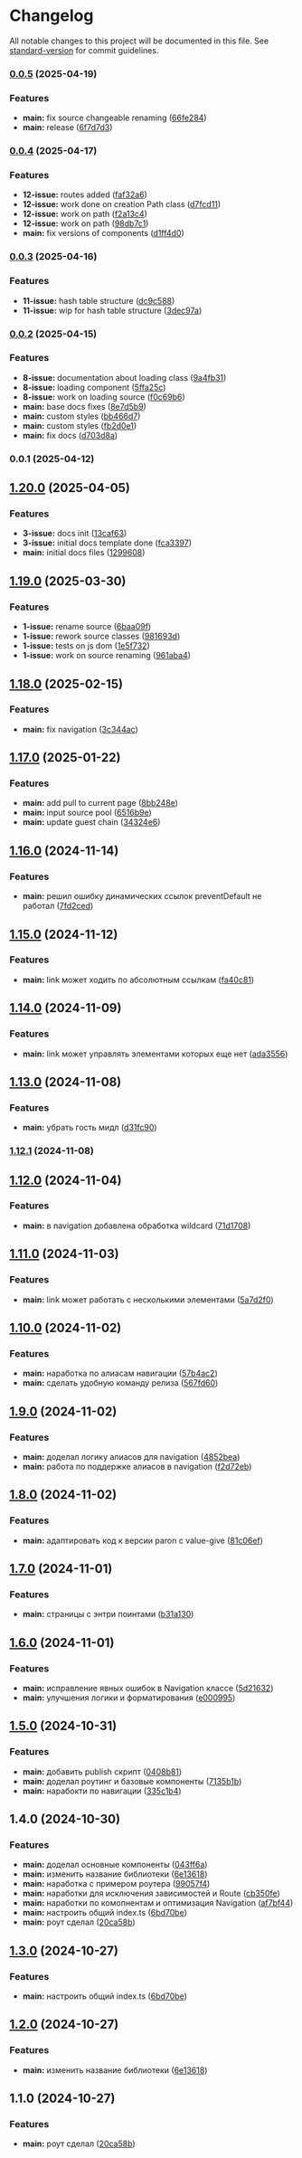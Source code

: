 # Changelog

All notable changes to this project will be documented in this file. See [standard-version](https://github.com/conventional-changelog/standard-version) for commit guidelines.

### [0.0.5](https://github.com/silentium-lab/silentium-components/compare/v0.0.4...v0.0.5) (2025-04-19)


### Features

* **main:** fix source changeable renaming ([66fe284](https://github.com/silentium-lab/silentium-components/commit/66fe28421a4f6c0331c7eee8470cb2ccedb0c79e))
* **main:** release ([6f7d7d3](https://github.com/silentium-lab/silentium-components/commit/6f7d7d36590dc7e7fa4d65f3d56e00bc23cd79b3))

### [0.0.4](https://github.com/silentium-lab/silentium-components/compare/v0.0.3...v0.0.4) (2025-04-17)


### Features

* **12-issue:** routes added ([faf32a6](https://github.com/silentium-lab/silentium-components/commit/faf32a6dfdbc09776279c4194ecd9c50a55a256c))
* **12-issue:** work done on creation Path class ([d7fcd11](https://github.com/silentium-lab/silentium-components/commit/d7fcd11e235a6b00d550124859d4013409fb6b9f))
* **12-issue:** work on path ([f2a13c4](https://github.com/silentium-lab/silentium-components/commit/f2a13c4a9a2d02807d7e9f1fd58392baa0d63767))
* **12-issue:** work on path ([98db7c1](https://github.com/silentium-lab/silentium-components/commit/98db7c12388c818abf03f7dfe60c5789d3781019))
* **main:** fix versions of components ([d1ff4d0](https://github.com/silentium-lab/silentium-components/commit/d1ff4d091a4fc62c16f6bb9e710207be3333e12a))

### [0.0.3](https://github.com/silentium-lab/silentium-components/compare/v0.0.2...v0.0.3) (2025-04-16)


### Features

* **11-issue:** hash table structure ([dc9c588](https://github.com/silentium-lab/silentium-components/commit/dc9c588805f9205e728a6f52e01e6c4cc3769921))
* **11-issue:** wip for hash table structure ([3dec97a](https://github.com/silentium-lab/silentium-components/commit/3dec97a78dbae97bf1f6ba1d7b5dfae4f900b919))

### [0.0.2](https://github.com/silentium-lab/silentium-components/compare/v0.0.1...v0.0.2) (2025-04-15)


### Features

* **8-issue:** documentation about loading class ([9a4fb31](https://github.com/silentium-lab/silentium-components/commit/9a4fb31025ae3087fb0bcdfc0aa77aebcc4265bb))
* **8-issue:** loading component ([5ffa25c](https://github.com/silentium-lab/silentium-components/commit/5ffa25c1af79c9b57211fc199e38f60748b64811))
* **8-issue:** work on loading source ([f0c69b6](https://github.com/silentium-lab/silentium-components/commit/f0c69b674038eacc9c61fd2eec0dd33160b7b966))
* **main:** base docs fixes ([8e7d5b9](https://github.com/silentium-lab/silentium-components/commit/8e7d5b9605e31698967ee5b7146995c0a396d329))
* **main:** custom styles ([bb466d7](https://github.com/silentium-lab/silentium-components/commit/bb466d72571759598cf032cbcf976e4726bc3eaa))
* **main:** custom styles ([fb2d0e1](https://github.com/silentium-lab/silentium-components/commit/fb2d0e19fabaa2fd1d7882836fe73b2ee0c5a6d7))
* **main:** fix docs ([d703d8a](https://github.com/silentium-lab/silentium-components/commit/d703d8a4f05b536ceab0c34f5c9d92941465c965))

### 0.0.1 (2025-04-12)

## [1.20.0](https://github.com/kosukhin/patron-web-api/compare/v1.19.0...v1.20.0) (2025-04-05)


### Features

* **3-issue:** docs init ([13caf63](https://github.com/kosukhin/patron-web-api/commit/13caf638789914c5099e50897fb9e0c9e0b239db))
* **3-issue:** initial docs template done ([fca3397](https://github.com/kosukhin/patron-web-api/commit/fca33976331ca25be7bbc2c43beb2e1998b5749e))
* **main:** initial docs files ([1299608](https://github.com/kosukhin/patron-web-api/commit/12996082d98188256fefc0673a5f1e35df934421))

## [1.19.0](https://github.com/kosukhin/patron-web-api/compare/v1.18.0...v1.19.0) (2025-03-30)


### Features

* **1-issue:** rename source ([6baa09f](https://github.com/kosukhin/patron-web-api/commit/6baa09f8404a571149e82ef42e9e286f5e5db01b))
* **1-issue:** rework source classes ([981693d](https://github.com/kosukhin/patron-web-api/commit/981693d1dc401f68f14d32a100174610d1392aba))
* **1-issue:** tests on js dom ([1e5f732](https://github.com/kosukhin/patron-web-api/commit/1e5f732ef995ade67c9ecec1d0a262d342c77d62))
* **1-issue:** work on source renaming ([961aba4](https://github.com/kosukhin/patron-web-api/commit/961aba4f0698481c297f6011c02acb29a4dbf918))

## [1.18.0](https://github.com/kosukhin/patron-web-api/compare/v1.17.0...v1.18.0) (2025-02-15)


### Features

* **main:** fix navigation ([3c344ac](https://github.com/kosukhin/patron-web-api/commit/3c344acdb231f21ae1f6a8d957324308daadcff1))

## [1.17.0](https://github.com/kosukhin/patron-web-api/compare/v1.16.0...v1.17.0) (2025-01-22)


### Features

* **main:** add pull to current page ([8bb248e](https://github.com/kosukhin/patron-web-api/commit/8bb248e71a5412d39ce0f218c5b63420d9d11b77))
* **main:** input source pool ([6516b9e](https://github.com/kosukhin/patron-web-api/commit/6516b9e8125c75450957b7307c33d837cced4db6))
* **main:** update guest chain ([34324e6](https://github.com/kosukhin/patron-web-api/commit/34324e6756ed4ff249df7192ba2ea96d8d0fc293))

## [1.16.0](https://github.com/kosukhin/patron-web-api/compare/v1.15.0...v1.16.0) (2024-11-14)


### Features

* **main:** решил ошибку динамических ссылок preventDefault не работал ([7fd2ced](https://github.com/kosukhin/patron-web-api/commit/7fd2ced7597146baff4ff7d1ef97f5e3f4a2d88e))

## [1.15.0](https://github.com/kosukhin/patron-web-api/compare/v1.14.0...v1.15.0) (2024-11-12)


### Features

* **main:** link может ходить по абсолютным ссылкам ([fa40c81](https://github.com/kosukhin/patron-web-api/commit/fa40c8109bd3bba61ad624dfddd34abfbcec17fe))

## [1.14.0](https://github.com/kosukhin/patron-web-api/compare/v1.13.0...v1.14.0) (2024-11-09)


### Features

* **main:** link может управлять элементами которых еще нет ([ada3556](https://github.com/kosukhin/patron-web-api/commit/ada3556b7a753b1eebdcb9821707187947eb3a86))

## [1.13.0](https://github.com/kosukhin/patron-web-api/compare/v1.12.1...v1.13.0) (2024-11-08)


### Features

* **main:** убрать гость мидл ([d31fc90](https://github.com/kosukhin/patron-web-api/commit/d31fc90e8ea14bf4c8bc0ba04a4bfca3aed01d3f))

### [1.12.1](https://github.com/kosukhin/patron-web-api/compare/v1.12.0...v1.12.1) (2024-11-08)

## [1.12.0](https://github.com/kosukhin/patron-web-api/compare/v1.11.0...v1.12.0) (2024-11-04)


### Features

* **main:** в navigation добавлена обработка wildcard ([71d1708](https://github.com/kosukhin/patron-web-api/commit/71d17085450ae89dc4027024f3b13bee1f8ac92d))

## [1.11.0](https://github.com/kosukhin/patron-web-api/compare/v1.10.0...v1.11.0) (2024-11-03)


### Features

* **main:** link может работать с несколькими элементами ([5a7d2f0](https://github.com/kosukhin/patron-web-api/commit/5a7d2f060cae29534a8bd78c6daedf0d82f96cb3))

## [1.10.0](https://github.com/kosukhin/patron-web-api/compare/v1.9.0...v1.10.0) (2024-11-02)


### Features

* **main:** наработка по алиасам навигации ([57b4ac2](https://github.com/kosukhin/patron-web-api/commit/57b4ac22d02d1c1e66791c8c108be6138f51cf13))
* **main:** сделать удобную команду релиза ([567fd60](https://github.com/kosukhin/patron-web-api/commit/567fd60f9bfaf2cad1bd3384af04c03e4a64e30b))

## [1.9.0](https://github.com/kosukhin/patron-web-api/compare/v1.8.0...v1.9.0) (2024-11-02)


### Features

* **main:** доделал логику алиасов для navigation ([4852bea](https://github.com/kosukhin/patron-web-api/commit/4852bea60f728518cc74424225611ffd741a6837))
* **main:** работа по поддержке алиасов в navigation ([f2d72eb](https://github.com/kosukhin/patron-web-api/commit/f2d72ebeabbd0f5420e8a12e77b399953edf9ca8))

## [1.8.0](https://github.com/kosukhin/patron-web-api/compare/v1.7.0...v1.8.0) (2024-11-02)


### Features

* **main:** адаптировать код к версии paron с value-give ([81c06ef](https://github.com/kosukhin/patron-web-api/commit/81c06ef3e837a6c205c36863c88d56437a9357d7))

## [1.7.0](https://github.com/kosukhin/patron-web-api/compare/v1.6.0...v1.7.0) (2024-11-01)


### Features

* **main:** страницы с энтри поинтами ([b31a130](https://github.com/kosukhin/patron-web-api/commit/b31a130eaa73e9a4bef28e5b32f2ebbcde729864))

## [1.6.0](https://github.com/kosukhin/patron-web-api/compare/v1.5.0...v1.6.0) (2024-11-01)


### Features

* **main:** исправление явных ошибок в Navigation классе ([5d21632](https://github.com/kosukhin/patron-web-api/commit/5d21632956df0bed0a19795326b60d0449c51913))
* **main:** улучшения логики и форматирования ([e000995](https://github.com/kosukhin/patron-web-api/commit/e000995185132a225903034e20800bdbc0bc9ff1))

## [1.5.0](https://github.com/kosukhin/patron-web-api/compare/v1.4.0...v1.5.0) (2024-10-31)


### Features

* **main:** добавить publish скрипт ([0408b81](https://github.com/kosukhin/patron-web-api/commit/0408b81e8ef94a6bfbe99d27f4decf938f1494b2))
* **main:** доделал роутинг и базовые компоненты ([7135b1b](https://github.com/kosukhin/patron-web-api/commit/7135b1b0211d0026a5865092ed590cedd4250d30))
* **main:** нарабокти по навигации ([335c1b4](https://github.com/kosukhin/patron-web-api/commit/335c1b48e3f336dbce7496d6e5ca74c5c9115055))

## 1.4.0 (2024-10-30)


### Features

* **main:** доделал основные компоненты ([043ff6a](https://github.com/kosukhin/patron-web-api/commit/043ff6a4c75d085cdaadf7232349cd0c7314cc71))
* **main:** изменить название библиотеки ([6e13618](https://github.com/kosukhin/patron-web-api/commit/6e136187e207a8366891f4582a80de2284e0aa9b))
* **main:** наработка с примером роутера ([99057f4](https://github.com/kosukhin/patron-web-api/commit/99057f40947113d2e262e7f3065fe124af3ec41f))
* **main:** наработки для исключения зависимостей и Route ([cb350fe](https://github.com/kosukhin/patron-web-api/commit/cb350fe34c953f170fb28eafd2dba8a6e01ed487))
* **main:** наработки по комопнентам и оптимизация Navigation ([af7bf44](https://github.com/kosukhin/patron-web-api/commit/af7bf446261c3961352e9b689c139a0ee8b8def5))
* **main:** настроить общий index.ts ([6bd70be](https://github.com/kosukhin/patron-web-api/commit/6bd70be70e7ba5223f3ef3421b119cf27624987c))
* **main:** роут сделал ([20ca58b](https://github.com/kosukhin/patron-web-api/commit/20ca58b5d00b3f9296d203dd4fcfd273655fd91f))

## [1.3.0](https://github.com/kosukhin/patron-web-api/compare/v1.2.0...v1.3.0) (2024-10-27)


### Features

* **main:** настроить общий index.ts ([6bd70be](https://github.com/kosukhin/patron-web-api/commit/6bd70be70e7ba5223f3ef3421b119cf27624987c))

## [1.2.0](https://github.com/kosukhin/patron-web-api/compare/v1.1.0...v1.2.0) (2024-10-27)


### Features

* **main:** изменить название библиотеки ([6e13618](https://github.com/kosukhin/patron-web-api/commit/6e136187e207a8366891f4582a80de2284e0aa9b))

## 1.1.0 (2024-10-27)


### Features

* **main:** роут сделал ([20ca58b](https://github.com/kosukhin/patron-web-api/commit/20ca58b5d00b3f9296d203dd4fcfd273655fd91f))
